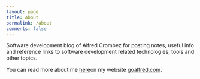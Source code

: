 ```yaml
---
layout: page
title: About
permalink: /about
comments: false
---
```


<div class="row justify-content-between">
<div class="col-md-8 pr-5">

<p>Software development blog of Alfred Crombez for posting notes, useful info and reference links to software development related technologies, tools and other topics.<p>

<p>You can read more about me <a target="_blank" href="https://www.goalfred.com/#/about/me">here</a>on my website <a target="_blank" href="https://www.goalfred.com/">goalfred.com</a>.<p>

</div>
</div>
